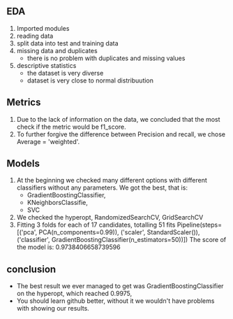 ## EDA

1. Imported modules
2. reading data
3. split data into test and training data
4. missing data and duplicates
    - there is no problem with duplicates and missing values
5. descriptive statistics
    - the dataset is very diverse
    - dataset is very close to normal distribuution


## Metrics
1. Due to the lack of information on the data, we concluded that the most check if the metric would be f1_score.
2. To further forgive the difference between Precision and recall, we chose Average = 'weighted'.

## Models
1. At the beginning we checked many different options with different classifiers without any parameters. We got the best, that is:
    - GradientBoostingClassifier,
    - KNeighborsClassifie,
    - SVC
2. We checked the hyperopt, RandomizedSearchCV, GridSearchCV
3. Fitting 3 folds for each of 17 candidates, totalling 51 fits
Pipeline(steps=[('pca', PCA(n_components=0.99)), ('scaler', StandardScaler()),
                ('classifier', GradientBoostingClassifier(n_estimators=50))])
The score of the model is: 0.9738406658739596


## conclusion
- The best result we ever managed to get was GradientBoostingClassifier on the hyperopt, which reached 0.9975,
- You should learn github better, without it we wouldn't have problems with showing our results.


